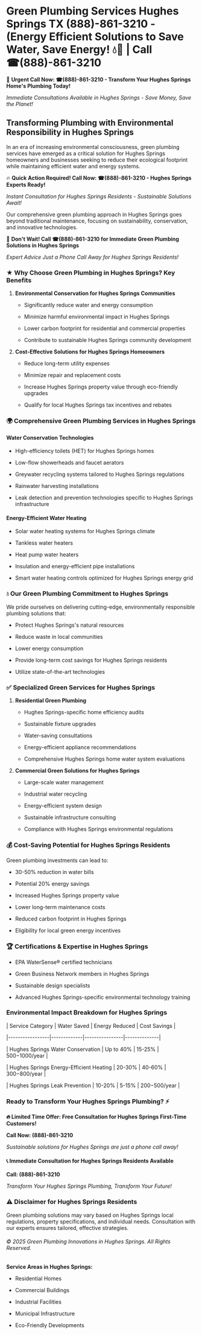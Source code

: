 # Green Plumbing Services Hughes Springs TX (888)-861-3210 - (Energy Efficient Solutions to Save Water, Save Energy! 💧🌿 | Call ☎(888)-861-3210

🚨 **Urgent Call Now: ☎(888)-861-3210 - Transform Your Hughes Springs Home's Plumbing Today!**
*Immediate Consultations Available in Hughes Springs - Save Money, Save the Planet!*

## Transforming Plumbing with Environmental Responsibility in Hughes Springs

In an era of increasing environmental consciousness, green plumbing services have emerged as a critical solution for Hughes Springs homeowners and businesses seeking to reduce their ecological footprint while maintaining efficient water and energy systems. 

🔥 **Quick Action Required! Call Now: ☎(888)-861-3210 - Hughes Springs Experts Ready!**
*Instant Consultation for Hughes Springs Residents - Sustainable Solutions Await!*

Our comprehensive green plumbing approach in Hughes Springs goes beyond traditional maintenance, focusing on sustainability, conservation, and innovative technologies.

🚨 **Don't Wait! Call ☎(888)-861-3210 for Immediate Green Plumbing Solutions in Hughes Springs**
*Expert Advice Just a Phone Call Away for Hughes Springs Residents!*

### ★ Why Choose Green Plumbing in Hughes Springs? Key Benefits

1. **Environmental Conservation for Hughes Springs Communities** 
   - Significantly reduce water and energy consumption
   - Minimize harmful environmental impact in Hughes Springs
   - Lower carbon footprint for residential and commercial properties
   - Contribute to sustainable Hughes Springs community development

2. **Cost-Effective Solutions for Hughes Springs Homeowners** 
   - Reduce long-term utility expenses
   - Minimize repair and replacement costs
   - Increase Hughes Springs property value through eco-friendly upgrades
   - Qualify for local Hughes Springs tax incentives and rebates

### 🌍 Comprehensive Green Plumbing Services in Hughes Springs

#### Water Conservation Technologies
- High-efficiency toilets (HET) for Hughes Springs homes
- Low-flow showerheads and faucet aerators
- Greywater recycling systems tailored to Hughes Springs regulations
- Rainwater harvesting installations
- Leak detection and prevention technologies specific to Hughes Springs infrastructure

#### Energy-Efficient Water Heating
- Solar water heating systems for Hughes Springs climate
- Tankless water heaters
- Heat pump water heaters
- Insulation and energy-efficient pipe installations
- Smart water heating controls optimized for Hughes Springs energy grid

### 💧 Our Green Plumbing Commitment to Hughes Springs

We pride ourselves on delivering cutting-edge, environmentally responsible plumbing solutions that:
- Protect Hughes Springs's natural resources
- Reduce waste in local communities
- Lower energy consumption
- Provide long-term cost savings for Hughes Springs residents
- Utilize state-of-the-art technologies

### ✅ Specialized Green Services for Hughes Springs

1. **Residential Green Plumbing**
   - Hughes Springs-specific home efficiency audits
   - Sustainable fixture upgrades
   - Water-saving consultations
   - Energy-efficient appliance recommendations
   - Comprehensive Hughes Springs home water system evaluations

2. **Commercial Green Solutions for Hughes Springs**
   - Large-scale water management
   - Industrial water recycling
   - Energy-efficient system design
   - Sustainable infrastructure consulting
   - Compliance with Hughes Springs environmental regulations

### 💰 Cost-Saving Potential for Hughes Springs Residents

Green plumbing investments can lead to:
- 30-50% reduction in water bills
- Potential 20% energy savings
- Increased Hughes Springs property value
- Lower long-term maintenance costs
- Reduced carbon footprint in Hughes Springs
- Eligibility for local green energy incentives

### 🏆 Certifications & Expertise in Hughes Springs

- EPA WaterSense® certified technicians
- Green Business Network members in Hughes Springs
- Sustainable design specialists
- Advanced Hughes Springs-specific environmental technology training

### Environmental Impact Breakdown for Hughes Springs

| Service Category | Water Saved | Energy Reduced | Cost Savings |
|-----------------|-------------|----------------|--------------|
| Hughes Springs Water Conservation | Up to 40% | 15-25% | $500-$1000/year |
| Hughes Springs Energy-Efficient Heating | 20-30% | 40-60% | $300-$800/year |
| Hughes Springs Leak Prevention | 10-20% | 5-15% | $200-$500/year |

### Ready to Transform Your Hughes Springs Plumbing? ⚡

**🔥 Limited Time Offer: Free Consultation for Hughes Springs First-Time Customers!**

**Call Now: (888)-861-3210**
*Sustainable solutions for Hughes Springs are just a phone call away!*

#### 📞 Immediate Consultation for Hughes Springs Residents Available

**Call: (888)-861-3210**
*Transform Your Hughes Springs Plumbing, Transform Your Future!*

### ⚠️ Disclaimer for Hughes Springs Residents

Green plumbing solutions may vary based on Hughes Springs local regulations, property specifications, and individual needs. Consultation with our experts ensures tailored, effective strategies.

###### © 2025 Green Plumbing Innovations in Hughes Springs. All Rights Reserved.

**Service Areas in Hughes Springs:** 
- Residential Homes
- Commercial Buildings
- Industrial Facilities
- Municipal Infrastructure
- Eco-Friendly Developments